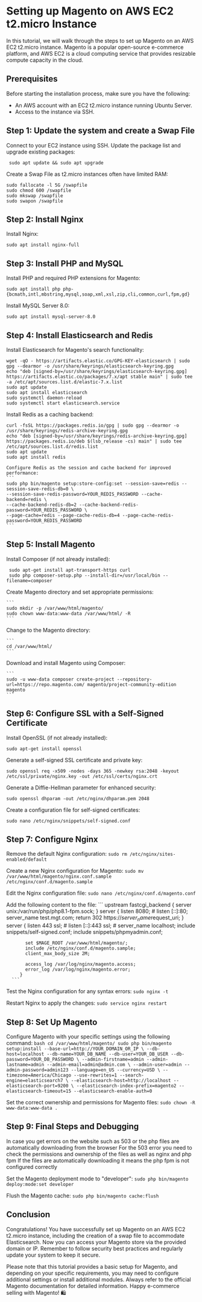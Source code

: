# Setting up Magento on AWS EC2 t2.micro Instance

In this tutorial, we will walk through the steps to set up Magento on an AWS EC2 t2.micro instance. Magento is a popular open-source e-commerce platform, and AWS EC2 is a cloud computing service that provides resizable compute capacity in the cloud.

## Prerequisites
Before starting the installation process, make sure you have the following:
- An AWS account with an EC2 t2.micro instance running Ubuntu Server.
- Access to the instance via SSH.

## Step 1: Update the system and create a Swap File
 Connect to your EC2 instance using SSH.
 Update the package list and upgrade existing packages:
   ```
    sudo apt update && sudo apt upgrade
   ```
 Create a Swap File as t2.micro instances often have limited RAM:
   ```
   sudo fallocate -l 5G /swapfile
   sudo chmod 600 /swapfile
   sudo mkswap /swapfile
   sudo swapon /swapfile
   ```

## Step 2: Install Nginx
 Install Nginx:
   ```
   sudo apt install nginx-full
   ```

## Step 3: Install PHP and MySQL
 Install PHP and required PHP extensions for Magento:
   ```
   sudo apt install php php-{bcmath,intl,mbstring,mysql,soap,xml,xsl,zip,cli,common,curl,fpm,gd}
   ```

 Install MySQL Server 8.0:
   ```
   sudo apt install mysql-server-8.0
   ```

## Step 4: Install Elasticsearch and Redis
 Install Elasticsearch for Magento's search functionality:
   ```
   wget -qO - https://artifacts.elastic.co/GPG-KEY-elasticsearch | sudo gpg --dearmor -o /usr/share/keyrings/elasticsearch-keyring.gpg
   echo "deb [signed-by=/usr/share/keyrings/elasticsearch-keyring.gpg] https://artifacts.elastic.co/packages/7.x/apt stable main" | sudo tee -a /etc/apt/sources.list.d/elastic-7.x.list
   sudo apt update
   sudo apt install elasticsearch
   sudo systemctl daemon-reload
   sudo systemctl start elasticsearch.service
   ```

 Install Redis as a caching backend:
   ```
   curl -fsSL https://packages.redis.io/gpg | sudo gpg --dearmor -o /usr/share/keyrings/redis-archive-keyring.gpg
   echo "deb [signed-by=/usr/share/keyrings/redis-archive-keyring.gpg] https://packages.redis.io/deb $(lsb_release -cs) main" | sudo tee /etc/apt/sources.list.d/redis.list
   sudo apt update
   sudo apt install redis
   ```

    Configure Redis as the session and cache backend for improved performance:
    ```
    sudo php bin/magento setup:store-config:set --session-save=redis --session-save-redis-db=0 \
    --session-save-redis-password=YOUR_REDIS_PASSWORD --cache-backend=redis \
    --cache-backend-redis-db=2 --cache-backend-redis-password=YOUR_REDIS_PASSWORD \
    --page-cache=redis --page-cache-redis-db=4 --page-cache-redis-password=YOUR_REDIS_PASSWORD
    ```

## Step 5: Install Magento

 Install Composer (if not already installed):
 
   ```
    sudo apt-get install apt-transport-https curl
    sudo php composer-setup.php --install-dir=/usr/local/bin --filename=composer
   ```

Create Magento directory and set appropriate permissions:
 
    ```
    sudo mkdir -p /var/www/html/magento/
    sudo chown www-data:www-data /var/www/html/ -R
    ```

Change to the Magento directory:
 
    ```
    cd /var/www/html/
    ```
    
 Download and install Magento using Composer:
 
    ```
    sudo -u www-data composer create-project --repository-url=https://repo.magento.com/ magento/project-community-edition magento
    ```
    
## Step 6: Configure SSL with a Self-Signed Certificate
   Install OpenSSL (if not already installed):
   ```
   sudo apt-get install openssl
   ```

   Generate a self-signed SSL certificate and private key:
   ```
   sudo openssl req -x509 -nodes -days 365 -newkey rsa:2048 -keyout /etc/ssl/private/nginx.key -out /etc/ssl/certs/nginx.crt
   ```

   Generate a Diffie-Hellman parameter for enhanced security:
   ```
   sudo openssl dhparam -out /etc/nginx/dhparam.pem 2048
   ```

   Create a configuration file for self-signed certificates:
   ```
   sudo nano /etc/nginx/snippets/self-signed.conf
   ```

## Step 7: Configure Nginx
 Remove the default Nginx configuration:
    ```
    sudo rm /etc/nginx/sites-enabled/default
    ```

 Create a new Nginx configuration for Magento:
    ```
    sudo mv /var/www/html/magento/nginx.conf.sample /etc/nginx/conf.d/magento.sample
    ```

 Edit the Nginx configuration file:
    ```
    sudo nano /etc/nginx/conf.d/magento.conf
    ```

 Add the following content to the file:
      ```
    upstream fastcgi_backend {
            server unix:/var/run/php/php8.1-fpm.sock;
         }
         server {
                 listen 8080;
         #        listen [::]:80;
                 server_name test.mgt.com;
                 return 302 https://$server_name$request_uri;
         }
         server {
           listen 443 ssl;
         #  listen [::]:443 ssl;
         #  server_name localhost;
           include snippets/self-signed.conf;
           include snippets/phpmyadmin.conf;
         
           set $MAGE_ROOT /var/www/html/magento/;
           include /etc/nginx/conf.d/magento.sample;
           client_max_body_size 2M;
         
           access_log /var/log/nginx/magento.access;
           error_log /var/log/nginx/magento.error;
         }
      ```
 Test the Nginx configuration for any syntax errors:
    ```
    sudo nginx -t
    ```

 Restart Nginx to apply the changes:
    ```
    sudo service nginx restart
    ```

## Step 8: Set Up Magento
 Configure Magento with your specific settings using the following command:
    ```bash
    cd /var/www/html/magento/
    sudo php bin/magento setup:install --base-url=http://YOUR_DOMAIN_OR_IP \
    --db-host=localhost --db-name=YOUR_DB_NAME --db-user=YOUR_DB_USER --db-password=YOUR_DB_PASSWORD \
    --admin-firstname=admin --admin-lastname=admin --admin-email=admin@admin.com \
    --admin-user=admin --admin-password=admin123 --language=en_US --currency=USD \
    --timezone=America/Chicago --use-rewrites=1 --search-engine=elasticsearch7 \
    --elasticsearch-host=http://localhost --elasticsearch-port=9200 \
    --elasticsearch-index-prefix=magento2 --elasticsearch-timeout=15 --elasticsearch-enable-auth=0
    ```

 Set the correct ownership and permissions for Magento files:
    ```
    sudo chown -R www-data:www-data .
    ```

## Step 9: Final Steps and Debugging

In case you get errors on the website such as 503 or the php files are automatically downloading from the browser
For the 503 error you need to check the permissions and ownership of the files as well as nginx and php fpm
If the files are automatically downloading it means the php fpm is not configured correctly

 Set the Magento deployment mode to "developer":
    ```
    sudo php bin/magento deploy:mode:set developer
    ```

 Flush the Magento cache:
    ```
    sudo php bin/magento cache:flush
    ``` 

## Conclusion
Congratulations! You have successfully set up Magento on an AWS EC2 t2.micro instance, including the creation of a swap file to accommodate Elasticsearch. Now you can access your Magento store via the provided domain or IP. Remember to follow security best practices and regularly update your system to keep it secure.

Please note that this tutorial provides a basic setup for Magento, and depending on your specific requirements, you may need to configure additional settings or install additional modules. Always refer to the official Magento documentation for detailed information. Happy e-commerce selling with Magento! 🛍️
